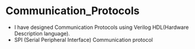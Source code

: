 # Communication_Protocols
- I have designed Communication Protocols using Verilog HDL(Hardware Description language).
- SPI (Serial Peripheral Interface) Communication protocol
